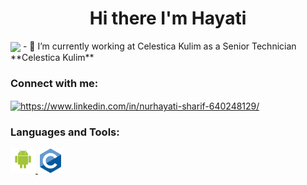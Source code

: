 <h1 align="center">Hi there  I'm Hayati</h1>
<img align="center" height="200" src="https://media1.giphy.com/media/v1.Y2lkPTc5MGI3NjExcGk5ZWl1OGxnbzZxbTY0M3Z3cnEzM3E2dHJ1ZWgzMXcyOGcyczh2eiZlcD12MV9pbnRlcm5hbF9naWZfYnlfaWQmY3Q9cw/piHA7uUINVYMXjEznJ/giphy.gif"  />
- 🔭 I’m currently working at Celestica Kulim as a Senior Technician **Celestica Kulim**

<h3 align="left">Connect with me:</h3>
<p align="left">
<a href="https://linkedin.com/in/https://www.linkedin.com/in/nurhayati-sharif-640248129/" target="blank"><img align="center" src="https://raw.githubusercontent.com/rahuldkjain/github-profile-readme-generator/master/src/images/icons/Social/linked-in-alt.svg" alt="https://www.linkedin.com/in/nurhayati-sharif-640248129/" height="30" width="40" /></a>
</p>

<h3 align="left">Languages and Tools:</h3>
<p align="left"> <a href="https://developer.android.com" target="_blank" rel="noreferrer"> <img src="https://raw.githubusercontent.com/devicons/devicon/master/icons/android/android-original-wordmark.svg" alt="android" width="40" height="40"/> </a> <a href="https://www.cprogramming.com/" target="_blank" rel="noreferrer"> <img src="https://raw.githubusercontent.com/devicons/devicon/master/icons/c/c-original.svg" alt="c" width="40" height="40"/> </a> </p>
